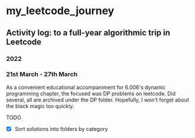 # my_leetcode_journey
## Activity log: to a full-year algorithmic trip in Leetcode 
### 2022
### 21st March - 27th March 
As a convenient educational accompaniment for 6.006's dynamic programming chapter, the focused was DP problems on leetcode. Did several, all are archived under the DP folder. Hopefully, I won't forget about the black magic too quickly. 

TODO  
- [x] Sort solutions into folders by category
